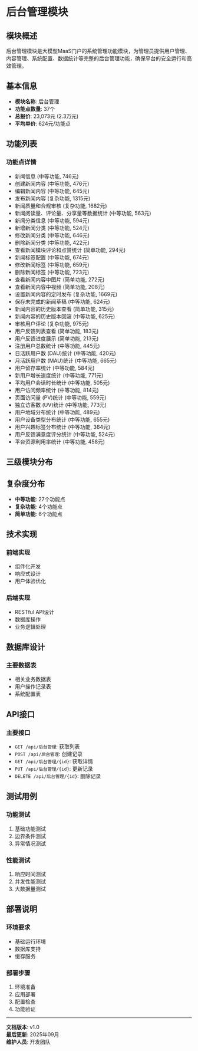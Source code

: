 # 后台管理模块

## 模块概述
后台管理模块是大模型MaaS门户的系统管理功能模块，为管理员提供用户管理、内容管理、系统配置、数据统计等完整的后台管理功能，确保平台的安全运行和高效管理。

## 基本信息
- **模块名称**: 后台管理
- **功能点数量**: 37个
- **总报价**: 23,073元 (2.3万元)
- **平均单价**: 624元/功能点

## 功能列表

### 功能点详情
- 新闻信息 (中等功能, 746元)
- 创建新闻内容 (中等功能, 476元)
- 编辑新闻内容 (中等功能, 645元)
- 发布新闻内容 (复杂功能, 1315元)
- 新闻质量和合规审核 (复杂功能, 1682元)
- 新闻阅读量、评论量、分享量等数据统计 (中等功能, 563元)
- 新闻分类信息 (中等功能, 594元)
- 新增新闻分类 (中等功能, 524元)
- 修改新闻分类 (中等功能, 646元)
- 删除新闻分类 (中等功能, 422元)
- 查看新闻模块评论和点赞统计 (简单功能, 294元)
- 新闻标签配置 (中等功能, 674元)
- 修改新闻标签 (中等功能, 659元)
- 删除新闻标签 (中等功能, 723元)
- 查看新闻内容中图片 (简单功能, 272元)
- 查看新闻内容中视频 (简单功能, 208元)
- 设置新闻内容的定时发布 (复杂功能, 1669元)
- 保存未完成的新闻草稿 (中等功能, 624元)
- 新闻内容的历史版本查看 (简单功能, 315元)
- 新闻内容的历史版本回滚 (中等功能, 625元)
- 审核用户评论 (复杂功能, 975元)
- 用户反馈列表查看 (简单功能, 183元)
- 用户反馈进度展示 (简单功能, 213元)
- 注册用户总数统计 (中等功能, 445元)
- 日活跃用户数 (DAU)统计 (中等功能, 420元)
- 月活跃用户数 (MAU)统计 (中等功能, 665元)
- 用户留存率统计 (中等功能, 584元)
- 新用户增长速度统计 (中等功能, 771元)
- 平均用户会话时长统计 (中等功能, 505元)
- 用户访问频率统计 (中等功能, 814元)
- 页面访问量 (PV)统计 (中等功能, 559元)
- 独立访客数 (UV)统计 (中等功能, 773元)
- 用户地域分布统计 (中等功能, 489元)
- 用户设备类型分布统计 (中等功能, 655元)
- 用户兴趣标签分布统计 (中等功能, 364元)
- 用户反馈满意度评分统计 (中等功能, 524元)
- 平台资源利用率统计 (中等功能, 458元)

## 三级模块分布


## 复杂度分布

- **中等功能**: 27个功能点
- **复杂功能**: 4个功能点
- **简单功能**: 6个功能点

## 技术实现

### 前端实现
- 组件化开发
- 响应式设计
- 用户体验优化

### 后端实现
- RESTful API设计
- 数据库操作
- 业务逻辑处理

## 数据库设计

### 主要数据表
- 相关业务数据表
- 用户操作记录表
- 系统配置表

## API接口

### 主要接口
- `GET /api/后台管理`: 获取列表
- `POST /api/后台管理`: 创建记录
- `GET /api/后台管理/{id}`: 获取详情
- `PUT /api/后台管理/{id}`: 更新记录
- `DELETE /api/后台管理/{id}`: 删除记录

## 测试用例

### 功能测试
1. 基础功能测试
2. 边界条件测试
3. 异常情况测试

### 性能测试
1. 响应时间测试
2. 并发性能测试
3. 大数据量测试

## 部署说明

### 环境要求
- 基础运行环境
- 数据库支持
- 缓存服务

### 部署步骤
1. 环境准备
2. 应用部署
3. 配置检查
4. 功能验证

---

**文档版本**: v1.0  
**最后更新**: 2025年09月  
**维护人员**: 开发团队
